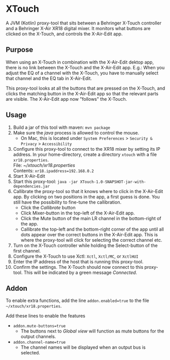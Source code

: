 # XTouch

A JVM (Kotlin) proxy-tool that sits between a Behringer X-Touch controller and a Behringer X-Air XR18 digital mixer.
It monitors what buttons are clicked on the X-Touch,
and controls the X-Air-Edit app.

## Purpose

When using an X-Touch in combination with the X-Air-Edit dektop app,
there is no link between the X-Touch and the X-Air-Edit app.
E.g.: When you adjust the EQ of a channel with the X-Touch,
you have to manually select that channel and the EQ tab in X-Air-Edit.

This proxy-tool looks at all the buttons that are pressed on the X-Touch,
and clicks the matching button in the X-Air-Edit app so that the relevant parts are visible.
The X-Air-Edit app now "follows" the X-Touch.

## Usage

1. Build a jar of this tool with maven: `mvn package`
1. Make sure the *java* process is allowed to control the mouse.
    * On Mac, this is located under `System Preferences` > `Security & Privacy` > `Accessibility`
1. Configure this proxy-tool to connect to the XR18 mixer by setting its IP address.
In your home-directory, create a directory `xtouch` with a file `xr18.properties`.  
File: *~/xtouch/xr18.properties*  
Contents: `xr18.ipaddress=192.168.0.2`
1. Start X-Air-Edit
1. Start this proxy-tool: `java -jar XTouch-1.0-SNAPSHOT-jar-with-dependencies.jar`
1. Callibrate the proxy-tool so that it knows where to click in the X-Air-Edit app.
By clicking on two positions in the app, a first guess is done.
You still have the possibility to fine-tune the callibration.
    * Click the *Callibrate* button
    * Click Mixer-button in the top-left of the X-Air-Edit app.
    * Click the Mute button of the main LR channel in the bottom-right of the app.
    * Callibrate the top-left and the bottom-right corner of the app until all dots appear over the correct buttons in the X-Air-Edit app.
    This is where the proxy-tool will click for selecting the correct channel etc.
1. Turn on the X-Touch controller while holding the Select-button of the first channel.
1. Configure the X-Touch to use Xctl: `Xctl`, `Xctl/MC`, or `XctlHUI`
1. Enter the IP address of the host that is running this proxy-tool.
1. Confirm the settings.
The X-Touch should now connect to this proxy-tool.
This will be indicated by a green message *Connected*.

## Addon

To enable extra functions, add the line `addon.enabled=true` to the file `~/xtouch/xr18.properties`.

Add these lines to enable the features
* `addon.mute-buttons=true`
    * The buttons next to *Global view* will function as mute buttons for the output channels.
* `addon.channel-name=true`
    * The channel names will be displayed when an output bus is selected.